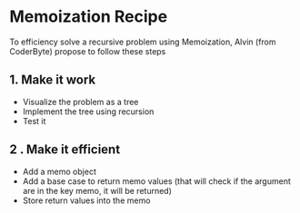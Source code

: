 # Memoization Recipe

To efficiency solve a recursive problem using Memoization, Alvin (from CoderByte) propose to follow these steps

## 1. Make it work

- Visualize the problem as a tree
- Implement the tree using recursion
- Test it

## 2 . Make it efficient

- Add a memo object
- Add a base case to return memo values (that will check if the argument are in the key memo, it will be returned)
- Store return values into the memo
